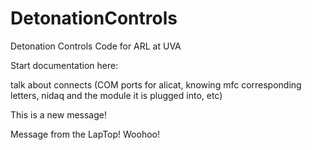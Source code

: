 # DetonationControls

Detonation Controls Code for ARL at UVA

Start documentation here:

talk about connects (COM ports for alicat, knowing mfc corresponding letters, nidaq and the module it is plugged into, etc)





This is a new message!


Message from the LapTop! Woohoo!

